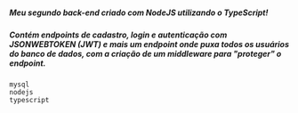 ##### Meu segundo back-end criado com NodeJS utilizando o TypeScript!

##### Contém endpoints de cadastro, login e autenticação com JSONWEBTOKEN (JWT) e mais um endpoint onde puxa todos os usuários do banco de dados, com a criação de um middleware para "proteger" o endpoint.

```
mysql
nodejs
typescript
````
